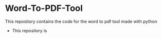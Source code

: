 # Word-To-PDF-Tool
This repository contains the code for the word to pdf tool made with python
- This repository is
